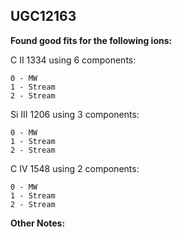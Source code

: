 ## UGC12163
**Found good fits for the following ions:**

C II 1334 using 6 components:
```
0 - MW
1 - Stream
2 - Stream
```

Si III 1206 using 3 components:
``` 
0 - MW
1 - Stream
2 - Stream
```

C IV 1548 using 2 components:
``` 
0 - MW
1 - Stream
2 - Stream
```

**Other Notes:**

